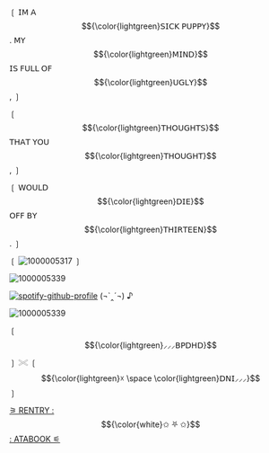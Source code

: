 


  
  ❲ 𝖨𝖬 𝖠 $${\color{lightgreen}𝖲𝖨𝖢𝖪 𝖯𝖴𝖯𝖯𝖸}$$ . 𝖬𝖸 $${\color{lightgreen}𝖬𝖨𝖭𝖣}$$ 𝖨𝖲 𝖥𝖴𝖫𝖫 𝖮𝖥 $${\color{lightgreen}𝖴𝖦𝖫𝖸}$$ , ❳   

❲ $${\color{lightgreen}𝖳𝖧𝖮𝖴𝖦𝖧𝖳𝖲}$$ 𝖳𝖧𝖠𝖳 𝖸𝖮𝖴 $${\color{lightgreen}𝖳𝖧𝖮𝖴𝖦𝖧𝖳}$$ , ❳   

 ❲ 𝖶𝖮𝖴𝖫𝖣 $${\color{lightgreen}𝖣𝖨𝖤}$$ 𝖮𝖥𝖥 𝖡𝖸 $${\color{lightgreen}𝖳𝖧𝖨𝖱𝖳𝖤𝖤𝖭}$$ . ❳ 

 ❲ ![1000005317](https://github.com/user-attachments/assets/b4997758-31ba-4a58-a423-43af682eb007) ❳
 
   ![1000005339](https://github.com/user-attachments/assets/77b296d7-71ae-4366-a8c1-ff6fd210aee8)

   
[![spotify-github-profile](https://spotify-github-profile.kittinanx.com/api/view?uid=bwwaefoe9rqg4lcokpf63s1vp&cover_image=true&theme=novatorem&show_offline=true&background_color=000000&interchange=false&profanity=false&bar_color=cfff0d&bar_color_cover=false)](https://spotify-github-profile.kittinanx.com/api/view?uid=bwwaefoe9rqg4lcokpf63s1vp&redirect=true)
 (¬`‸´¬) ♪



   ![1000005339](https://github.com/user-attachments/assets/77b296d7-71ae-4366-a8c1-ff6fd210aee8)

   
 
 
❲ $${\color{lightgreen}⸝⸝⸝𝖡𝖯𝖣𝖧𝖣}$$ ❳ 𓏵
❲ $${\color{lightgreen}☓ \space \color{lightgreen}𝖣𝖭𝖨⸝⸝⸝}$$ ❳


[⚞ RENTRY :](https://rentry.co/CHAINSAVVMASSACRE)
$${\color{white}✩ ⛧ ✩}$$
[: ATABOOK ⚟](https://autocannibal.atabook.org/)
